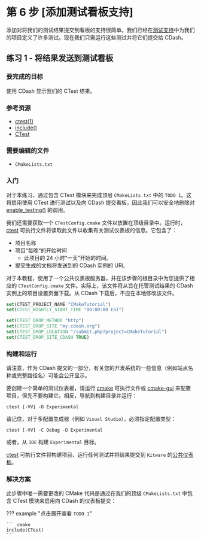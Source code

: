# 第 6 步 [添加测试看板支持]

添加对将我们的测试结果提交到看板的支持很简单。我们已经在[测试支持](./05_installing_and_testing.md#2-)中为我们的项目定义了许多测试。现在我们只需运行这些测试并将它们提交给 CDash。

## 练习 1 - 将结果发送到测试看板

### 要完成的目标

使用 CDash 显示我们的 CTest 结果。

### 参考资源

- [ctest(1)]
- [include()]
- [CTest]

### 需要编辑的文件

- `CMakeLists.txt`

### 入门

对于本练习，通过包含 CTest 模块来完成顶层 `CMakeLists.txt` 中的 `TODO 1`。这将启用使用 CTest 进行测试以及向 CDash 提交看板，因此我们可以安全地删除对 [enable_testing()] 的调用。

我们还需要获取一个 `CTestConfig.cmake` 文件以放置在顶级目录中。运行时，[ctest] 可执行文件将读取此文件以收集有关测试仪表板的信息。它包含了：

- 项目名称
- 项目“每晚“的开始时间
    - 此项目的 24 小时“一天”开始的时间。
- 提交生成的文档将发送到的 CDash 实例的 URL

对于本教程，使用了一个公共仪表板服务器，并在该步骤的根目录中为您提供了相应的 `CTestConfig.cmake` 文件。实际上，该文件将从旨在托管测试结果的 CDash 实例上的项目设置页面下载。从 CDash 下载后，不应在本地修改该文件。

``` cmake title="CTestConfig.cmake"
set(CTEST_PROJECT_NAME "CMakeTutorial")
set(CTEST_NIGHTLY_START_TIME "00:00:00 EST")

set(CTEST_DROP_METHOD "http")
set(CTEST_DROP_SITE "my.cdash.org")
set(CTEST_DROP_LOCATION "/submit.php?project=CMakeTutorial")
set(CTEST_DROP_SITE_CDASH TRUE)
```

### 构建和运行

请注意，作为 CDash 提交的一部分，有关您的开发系统的一些信息（例如站点名称或完整路径名）可能会公开显示。

要创建一个简单的测试仪表板，请运行 [cmake] 可执行文件或 [cmake-gui] 来配置项目，但先不要构建它。相反，导航到构建目录并运行：

``` shell
ctest [-VV] -D Experimental
```

请记住，对于多配置生成器（例如 `Visual Studio`），必须指定配置类型：

``` shell
ctest [-VV] -C Debug -D Experimental
```

或者，从 `IDE` 构建 `Experimental` 目标。

[ctest] 可执行文件将构建项目、运行任何测试并将结果提交到 `Kitware` 的[公共仪表板](https://my.cdash.org/index.php?project=CMakeTutorial)。

### 解决方案

此步骤中唯一需要更改的 CMake 代码是通过在我们的顶级 `CMakeLists.txt` 中包含 CTest 模块来启用向 CDash 的仪表板提交：

??? example "点击展开查看 `TODO 1`"

    ``` cmake
    include(CTest)
    ```

[ctest(1)]: https://cmake.org/cmake/help/latest/manual/ctest.1.html#manual:ctest(1)
[cmake]: https://cmake.org/cmake/help/latest/manual/cmake.1.html#manual:cmake(1)
[cmake-gui]: https://cmake.org/cmake/help/latest/manual/cmake-gui.1.html#manual:cmake-gui(1)
[ccmake]: https://cmake.org/cmake/help/latest/manual/ccmake.1.html#manual:ccmake(1)
[include()]: https://cmake.org/cmake/help/latest/command/include.html#command:include
[CTest]: https://cmake.org/cmake/help/latest/module/CTest.html#module:CTest
[enable_testing()]: https://cmake.org/cmake/help/latest/command/enable_testing.html#command:enable_testing